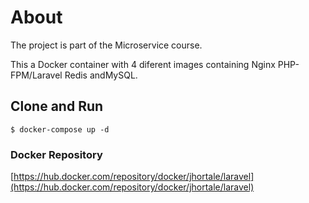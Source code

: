 # About
The project is part of the Microservice course.

This a Docker container with 4 diferent images containing Nginx PHP-FPM/Laravel Redis andMySQL.

## Clone and Run
```
$ docker-compose up -d
```

### Docker Repository
[https://hub.docker.com/repository/docker/jhortale/laravel](https://hub.docker.com/repository/docker/jhortale/laravel)



